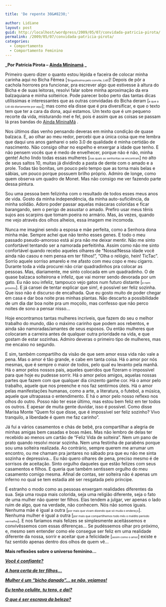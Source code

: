 ```yaml
---

title: 'De repente 30&#8230;'

author: Lidiane
layout: post
guid: http://localhost/wordpress/2009/05/07/convidada-patricia-pirota/
permalink: /2009/05/07/convidada-patricia-pirota/
categories:
  - Comportamento
  - Comportamento Feminino
---
```

**_Por Patrícia Pirota – [Ainda Mininamá](http://patriciapirota.blogspot.com/) _**

Primeiro quero dizer o quanto estou lépida e faceira de colocar minha carinha aqui no Bicha Fêmea [<span style="font-size: xx-small;">&#8216;Brigadíssima pelo convite, Lidi!</span>]! Depois de pôr a cachola horrores pra funcionar, pra escrever algo que estivesse à altura do Bicha e de suas leitoras, resolvi falar sobre minha aproximação da era balzaquiana e minha solteirice. Pode parecer bobo perto das tantas dicas utilíssimas e interessantes que as outras convidadas do Bicha deram [<span style="font-size: xx-small;">e que a Lidi dá diariamente por aqui</span>]; mas como ela disse que é pra diversificar, e que o texto tem que ter a cara da dona, aqui estamos. Um texto que é um pequeno recorte da vida, misturando mel e fel, pois é assim que as coisas se passam lá pras bandas do [Ainda MininaMá](http://patriciapirota.blogspot.com/) .

Nos últimos dias venho pensando deveras em minha condição de quase balzaca. E, ao olhar ao meu redor, percebi que a única coisa que me lembra que daqui uns anos ganharei o selo 3.0 de qualidade é minha certidão de nascimento. Não consigo olhar no espelho e enxergar a idade que tenho. E não pensem vocês que é medo de envelhecer, porque não é não, minha gente! Acho lindo todas essas mulheres [<span style="font-size: xx-small;">nas quais as senhoritas se encontram</span>] no alto de seus saltos 10, muitas já dividindo a pasta de dente com o amado e a prole. Todas tão bonitas, um pouco pelo tempo que as torna mais belas e sábias, um pouco porque possuem brilho próprio. Admiro de longe, como quem observa um quadro de Monet. Mas não consigo me ver fazendo parte dessa pintura.

Sou uma pessoa bem felizinha com o resultado de todos esses meus anos de vida. Gosto da minha independência, da minha auto-suficiência, da minha solidão. Adoro poder passar aquelas máscaras coloridas e ficar barangando, sem o perigo de assustar o amado. Prefiro usar meus tênis sujos aos scarpins que tomam poeira no armário. Mas, às vezes, quando me vejo através dos olhos alheios, essa imagem me incomoda.

Nunca me imaginei sendo a esposa e mãe perfeita, como a Senhora dona minha mãe. Sempre achei que não tenho esses genes. E todo o meu passado pseudo-amoroso está aí pra não me deixar mentir. Não me sinto confortável tentando ser a namorada perfeitinha. Assim como não me sinto confortável quando recebo aqueles olhares de &#8220;Nossa!Nessa idade você ainda não casou e nem pensa em ter filhos!&#8221;, &#8220;Olha o relógio, hein! TicTac&#8221;. Sorrio aquele sorriso amarelo e me afasto com meu copo e meu cigarro. Durante toda a vida procurei não criar quadradinhos pra colocar as pessoas. Mas, diariamente, me sinto colocada em um quadradinho. O de quase balzaca solteirona e infeliz, que vai morrer sendo devorada por um gato. Eu não sou infeliz, tampouco vejo gatos num futuro distante [<span style="font-size: xx-small;">e nem próximo</span>]. E já cansei de tentar explicar que sim!, é possível ser feliz sozinha. Que isso não é discurso de encalhada. Que eu gosto muito de poder chegar em casa e dar boa noite pras minhas plantas. Não descarto a possibilidade de um dia dar boa noite pra um moçoilo, mas confesso que não perco noites de sono a pensar nisso&#8230;

Hoje encontramos tantas mulheres incríveis, que fazem do seu o melhor trabalho do mundo, dão o máximo carinho que podem aos rebentos, e ainda são namoradas/amantes de seus esposos. Ou então mulheres que colocaram a carreira antes de qualquer outra prioridade na vida, e que gostam de estar sozinhas. Admiro deveras o primeiro tipo de mulheres, mas me encaixo no segundo.

E sim, também compartilho da visão de que sem amor essa vida não vale a pena. Mas o amor é tão grande, e cabe em tanta coisa. Há o amor por nós mesmas, que é sempre o maior de todos, pelo qual eu levanto pela manhã. Há o amor pelos nossos pais, aqueles queridos que fizeram o impossível para que hoje eu pudesse sorrir. Há o amor pelos amigos, aquelas nossas partes que fazem com que qualquer dia cinzento ganhe cor. Há o amor pelo trabalho, aquele que nos preenche e nos faz sentirmos úteis. Há o amor pelas manifestações humanas, como a arte, a literatura, o futebol, a música, aquele que ultrapassa o entendimento. E há o amor pelo nosso reflexo nos olhos do outro. Posso não ter esse último, mas estou bem feliz em ter todos os outros. E apesar de muita gente duvidar, isso é possível. Como disse Marisa Monte &#8220;Quem foi que disse, que é impossível ser feliz sozinho? Vivo tranquilo, a liberdade é quem me faz carinho&#8221;.

Já fui a vários casamentos e chás de bebê, pra compartilhar a alegria de minhas amigas bem casadas e boas mães. Mas não lembro de delas ter recebido ao menos um cartão de &#8220;Feliz Vida de solteira&#8221;. Nem um pano de prato quando resolvi morar sozinha. Nem uma festinha de parabéns porque sou uma solteira realizada. Ao contrário, sempre querem me arrumar um encontro, ou me chamam pra jantares no sábado pra que eu não me sinta sozinha e depressiva&#8230; Eu não quero olhares de pena, preciso mesmo é de sorrisos de aceitação. Sinto orgulho daqueles que estão felizes com seus casamentos e filhos. E queria que também sentissem orgulho do meu casamento comigo mesma. Afinal de contas, ser solteira não é apenas um inferno no qual se tem estadia até ser resgatada pelo príncipe.

É estranho o modo como as pessoas enxergam realidades diferentes da sua. Seja uma roupa mais colorida, seja uma religião diferente, seja o fato de uma mulher não querer ter filhos. Elas tendem a julgar, ver apenas o lado ruim de algo, que na verdade, não conhecem. Nós não somos iguais. Nenhuma mãe é igual a outra [<span style="font-size: xx-small;">por mais que vivam dizendo que só muda o endereço</span>]. Nenhuma mulher é igual a outra [<span style="font-size: xx-small;">por mais que compartilhemos todo mês o maldito período vermelho</span>]. E nos faríamos mais felizes se simplesmente aceitássemos e convivêssemos com essas diferenças&#8230; Se pudéssemos olhar pro próximo, e, mesmo sem entender como ele consegue ser feliz em uma realidade diferente da nossa, sorrir e aceitar que a felicidade [<span style="font-size: xx-small;">assim como o amor</span>] existe e faz sentido apenas dentro dos olhos de quem vê&#8230;

**Mais reflexões sobre o universo feminino&#8230;**

**_<a href="http://www.trololodemulher.com.br/2010/05/21/auto-estima-confianca-mulher/" target="_self">Você é confiante?</a>_**

**_<a href="http://www.trololodemulher.com.br/2010/01/27/convidada-luciana-casado/" target="_self">A hora certa de ter filhos&#8230;</a>_**

**_<a href="http://www.trololodemulher.com.br/2009/07/29/cobrancas-femininas/" target="_self">Mulher é um &#8220;bicho danado&#8221;&#8230; se não, vejamos!</a>_**

**_<a href="http://www.trololodemulher.com.br/2009/07/02/eu-tenho-celulite/" target="_self">Eu tenho celulite, tu tens, e daí?</a>_**

**_<a href="http://www.trololodemulher.com.br/2009/04/02/ditadura-da-beleza/" target="_self">O que é ser escrava da beleza?</a>_**